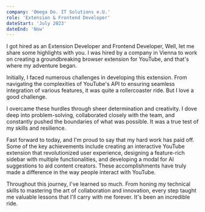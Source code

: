 ```yaml
---
company: 'Omega Do. IT Solutions e.U.'
role: 'Extension & Frontend Developer'
dateStart: 'July 2023'
dateEnd: 'Now'
---
```


I got hired as an Extension Developer and Frontend Developer, Well, let me share some highlights with you. I was hired by a company in Vienna to work on creating a groundbreaking browser extension for YouTube, and that's where my adventure began.

Initially, I faced numerous challenges in developing this extension. From navigating the complexities of YouTube's API to ensuring seamless integration of various features, it was quite a rollercoaster ride. But I love a good challenge.

I overcame these hurdles through sheer determination and creativity. I dove deep into problem-solving, collaborated closely with the team, and constantly pushed the boundaries of what was possible. It was a true test of my skills and resilience.

Fast forward to today, and I'm proud to say that my hard work has paid off. Some of the key achievements include creating an interactive YouTube extension that revolutionized user experience, designing a feature-rich sidebar with multiple functionalities, and developing a modal for AI suggestions to aid content creators. These accomplishments have truly made a difference in the way people interact with YouTube.

Throughout this journey, I've learned so much. From honing my technical skills to mastering the art of collaboration and innovation, every step taught me valuable lessons that I'll carry with me forever. It's been an incredible ride.
